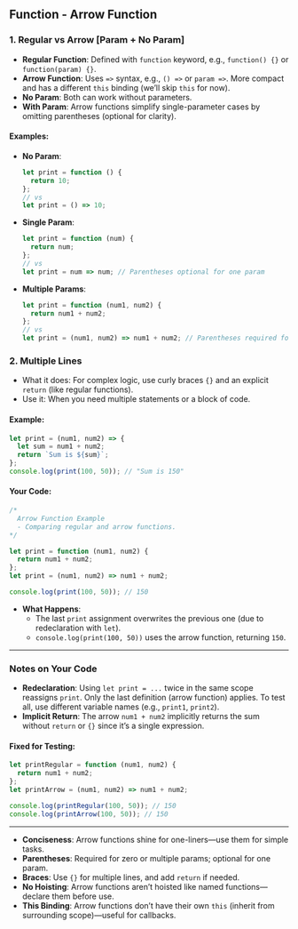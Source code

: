 ## Function - Arrow Function

### 1. Regular vs Arrow [Param + No Param]
- **Regular Function**: Defined with `function` keyword, e.g., `function() {}` or `function(param) {}`.
- **Arrow Function**: Uses `=>` syntax, e.g., `() =>` or `param =>`. More compact and has a different `this` binding (we’ll skip `this` for now).
- **No Param**: Both can work without parameters.
- **With Param**: Arrow functions simplify single-parameter cases by omitting parentheses (optional for clarity).

#### Examples:
- **No Param**:
  ```javascript
  let print = function () {
    return 10;
  };
  // vs
  let print = () => 10;
  ```

- **Single Param**:
  ```javascript
  let print = function (num) {
    return num;
  };
  // vs
  let print = num => num; // Parentheses optional for one param
  ```

- **Multiple Params**:
  ```javascript
  let print = function (num1, num2) {
    return num1 + num2;
  };
  // vs
  let print = (num1, num2) => num1 + num2; // Parentheses required for multiple params
  ```

### 2. Multiple Lines
- What it does: For complex logic, use curly braces `{}` and an explicit `return` (like regular functions).
- Use it: When you need multiple statements or a block of code.

#### Example:
```javascript
let print = (num1, num2) => {
  let sum = num1 + num2;
  return `Sum is ${sum}`;
};
console.log(print(100, 50)); // "Sum is 150"
```

#### Your Code:
```javascript
/*
  Arrow Function Example
  - Comparing regular and arrow functions.
*/

let print = function (num1, num2) {
  return num1 + num2;
};
let print = (num1, num2) => num1 + num2;

console.log(print(100, 50)); // 150
```
- **What Happens**: 
  - The last `print` assignment overwrites the previous one (due to redeclaration with `let`).
  - `console.log(print(100, 50))` uses the arrow function, returning `150`.

---

### Notes on Your Code
- **Redeclaration**: Using `let print = ...` twice in the same scope reassigns `print`. Only the last definition (arrow function) applies. To test all, use different variable names (e.g., `print1`, `print2`).
- **Implicit Return**: The arrow `num1 + num2` implicitly returns the sum without `return` or `{}` since it’s a single expression.

#### Fixed for Testing:
```javascript
let printRegular = function (num1, num2) {
  return num1 + num2;
};
let printArrow = (num1, num2) => num1 + num2;

console.log(printRegular(100, 50)); // 150
console.log(printArrow(100, 50)); // 150
```

---


- **Conciseness**: Arrow functions shine for one-liners—use them for simple tasks.
- **Parentheses**: Required for zero or multiple params; optional for one param.
- **Braces**: Use `{}` for multiple lines, and add `return` if needed.
- **No Hoisting**: Arrow functions aren’t hoisted like named functions—declare them before use.
- **This Binding**: Arrow functions don’t have their own `this` (inherit from surrounding scope)—useful for callbacks.
